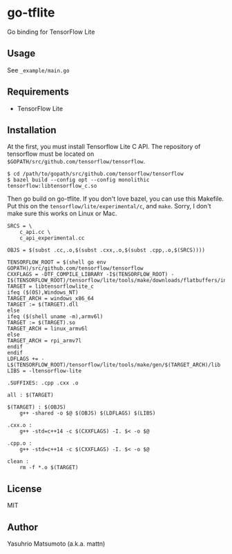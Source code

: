 # go-tflite

Go binding for TensorFlow Lite

## Usage

See `_example/main.go`

## Requirements

* TensorFlow Lite

## Installation

At the first, you must install Tensorflow Lite C API. The repository of tensorflow must be located on `$GOPATH/src/github.com/tensorflow/tensorflow`.

```
$ cd /path/to/gopath/src/github.com/tensorflow/tensorflow
$ bazel build --config opt --config monolithic tensorflow:libtensorflow_c.so
```

Then go build on go-tflite. If you don't love bazel, you can use this Makefile. Put this on the `tensorflow/lite/experimental/c`, and `make`. Sorry, I don't make sure this works on Linux or Mac.

```
SRCS = \
	c_api.cc \
	c_api_experimental.cc

OBJS = $(subst .cc,.o,$(subst .cxx,.o,$(subst .cpp,.o,$(SRCS))))

TENSORFLOW_ROOT = $(shell go env GOPATH)/src/github.com/tensorflow/tensorflow
CXXFLAGS = -DTF_COMPILE_LIBRARY -I$(TENSORFLOW_ROOT) -I$(TENSORFLOW_ROOT)/tensorflow/lite/tools/make/downloads/flatbuffers/include
TARGET = libtensorflowlite_c
ifeq ($(OS),Windows_NT)
TARGET_ARCH = windows_x86_64
TARGET := $(TARGET).dll
else
ifeq ($(shell uname -m),armv6l)
TARGET := $(TARGET).so
TARGET_ARCH = linux_armv6l
else
TARGET_ARCH = rpi_armv7l
endif
endif
LDFLAGS += -L$(TENSORFLOW_ROOT)/tensorflow/lite/tools/make/gen/$(TARGET_ARCH)/lib
LIBS = -ltensorflow-lite

.SUFFIXES: .cpp .cxx .o

all : $(TARGET)

$(TARGET) : $(OBJS)
	g++ -shared -o $@ $(OBJS) $(LDFLAGS) $(LIBS)

.cxx.o :
	g++ -std=c++14 -c $(CXXFLAGS) -I. $< -o $@

.cpp.o :
	g++ -std=c++14 -c $(CXXFLAGS) -I. $< -o $@

clean :
	rm -f *.o $(TARGET)
```

## License

MIT

## Author

Yasuhrio Matsumoto (a.k.a. mattn)

